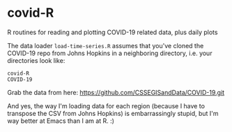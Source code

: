 # covid-R
R routines for reading and plotting COVID-19 related data, plus daily plots

The data loader `load-time-series.R` assumes that you've cloned the COVID-19 repo from Johns Hopkins in a neighboring directory, i.e. your directories look like:
```
covid-R
COVID-19
```
Grab the data from here: https://github.com/CSSEGISandData/COVID-19.git

And yes, the way I'm loading data for each region (because I have to transpose the CSV from Johns Hopkins) is embarrassingly stupid, but I'm way better at Emacs than I am at R. :)
